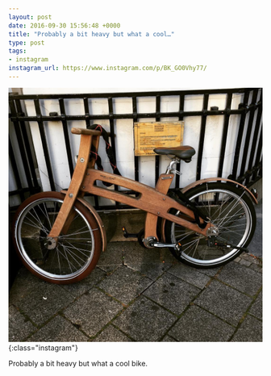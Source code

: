 ```yaml
---
layout: post
date: 2016-09-30 15:56:48 +0000
title: "Probably a bit heavy but what a cool…"
type: post
tags:
- instagram
instagram_url: https://www.instagram.com/p/BK_GO0Vhy77/
---
```


![Instagram - BK_GO0Vhy77](/assets/BK_GO0Vhy77.jpg){:class="instagram"}

Probably a bit heavy but what a cool bike.
